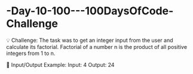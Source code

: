 # -Day-10-100---100DaysOfCode-Challenge

💡 Challenge:
The task was to get an integer input from the user and calculate its factorial. Factorial of a number n is the product of all positive integers from 1 to n.

📝 Input/Output Example:
Input:
4
Output:
24
